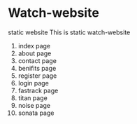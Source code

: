 # Watch-website
static website
This is static watch-website
1. index page
2. about page
3. contact page
4. benifits page
5. register page
6. login page
7. fastrack page
8. titan page
9. noise page
10. sonata page
